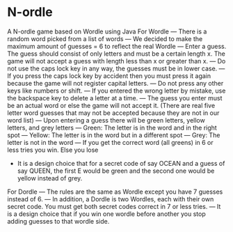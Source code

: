 # N-ordle
A N-ordle game based on Wordle using Java
For Wordle
— There is a random word picked from a list of words
— We decided to make the maximum amount of guesses = 6 to reflect the real Wordle
— Enter a guess. The guess should consist of only letters and must be a certain length x. The game will not accept a guess with length less than x or greater than x.
— Do not use the caps lock key in any way, the guesses must be in lower case.
— If you press the caps lock key by accident then you must press it again because the game will not register capital letters.
— Do not press any other keys like numbers or shift.
— If you entered the wrong letter by mistake, use the backspace key to delete a letter at a time.
— The guess you enter must be an actual word or else the game will not accept it.
	(There are real five letter word guesses that may not be accepted because they are not in our word list)
— Upon entering a guess there will be green letters, yellow letters, and grey letters
	— Green: The letter is in the word and in the right spot
	— Yellow: The letter is in the word but in a different spot
	— Grey: The letter is not in the word
— If you get the correct word (all greens) in 6 or less tries you win. Else you lose
- It is a design choice that for a secret code of say OCEAN and a guess of say QUEEN, the first E would be green and the second one would be yellow instead of grey.

For Dordle
— The rules are the same as Wordle except you have 7 guesses instead of 6.
— In addition, a Dordle is two Wordles, each with their own secret code. You must get both secret codes correct in 7 or less tries. 
— It is a design choice that if you win one wordle before another you stop adding guesses to that wordle side.
